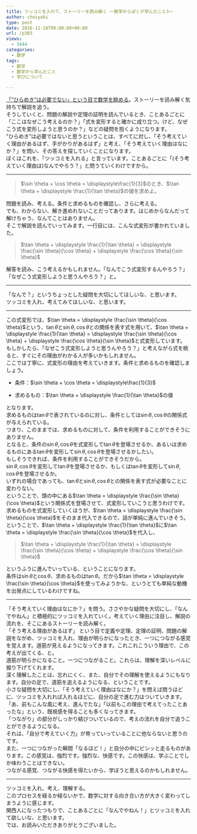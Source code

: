 ```yaml
---
title: ツッコミを入れて、ストーリーを読み解く ー数学からぼくが学んだこと3ー
author: choiyaki
type: post
date: 2016-11-18T09:00:09+00:00
url: /p303
views:
  - 3444
categories:
  - 数学
tags:
  - 数学
  - 数学から学んだこと
  - 学びについて

---
```

[「”ひらめき”は必要でない」という目で数学を眺める][1]。ストーリーを読み解く気持ちで解説を追う。  
そうしていくと、問題の解説や定理の証明を読んでいるとき、ことあるごとに「ここはなぜこう考えるのか？」「式を変形すると確かに成り立つ。けど、なぜこう式を変形しようと思うのか？」などの疑問を抱くようになります。  
”ひらめき”は必要ではないと思うということは、すべてに対し、「そう考えていく理由があるはず、手がかりがあるはず」と考え、「そう考えていく理由はなにか？」を問い、その答えを探していくことになります。  
ぼくはこれを、「ツッコミを入れる」と言っています。ことあるごとに「&#40;そう考えていく理由は&#41;なんでやろう？」と問うていくわけですから。

* * *

> $\sin \theta + \cos \theta = \displaystyle\frac{1}{3}$のとき、$\tan \theta + \displaystyle \frac{1}{\tan \theta}$の値を求めよ。 

問題を読み、考える。条件と求めるものを確認し、さらに考える。  
でも、わからない、解き進めれないことだってあります。はじめからなんだって解けちゃう、なんてことはありません。  
そこで解説を読んでいってみます。一行目には、こんな式変形が書かれていました。

> $\tan \theta + \displaystyle \frac{1}{\tan \theta} = \displaystyle \frac{\sin \theta}{\cos \theta} + \displaystyle \frac{\cos \theta}{\sin \theta}$ 

解答を読み、こう考えるかもしれません。「なんでこう式変形するんやろう？」「なぜこう式変形しようと思うんやろう？」と。

* * *

「なんで？」というちょっとした疑問を大切にしてほしいな、と思います。  
ツッコミを入れ、考えてみてほしいな、と思います。

* * *

この式変形では、$\tan \theta = \displaystyle \frac{\sin \theta}{\cos \theta}$という、$\tan \theta$と$\sin \theta , \cos \theta$との関係を表す式を用いて、$\tan \theta + \displaystyle \frac{1}{\tan \theta} = \displaystyle \frac{\sin \theta}{\cos \theta} + \displaystyle \frac{\cos \theta}{\sin \theta}$と式変形しています。  
もしかしたら、「なぜこう式変形しようと思うんやろう？」と考えながら式を眺ると、すぐにその理由がわかる人が多いかもしれません。  
ここでは丁寧に、式変形の理由を考えていきます。条件と求めるものを確認しましょう。

  * 条件：$\sin \theta + \cos \theta = \displaystyle\frac{1}{3}$</p> 
  * 求めるもの：$\tan \theta + \displaystyle \frac{1}{\tan \theta}$の値

となります。  
求めるものは$\tan \theta$で表されているのに対し、条件としては$\sin \theta , \cos \theta$の関係式が与えられている。  
つまり、このままでは、求めるものに対して、条件を利用することができそうにありません。  
となると、条件の$\sin \theta , \cos \theta$を式変形して$\tan \theta$を登場させるか、あるいは求めるものにある$\tan \theta$を変形して$\sin \theta , \cos \theta$を登場させるかしたい。  
もしそうできれば、条件を利用することができそうだから。  
$\sin \theta , \cos \theta$を変形して$\tan \theta$を登場させるか、もしくは$\tan \theta$を変形して$\sin \theta , \cos \theta$を登場させるか。  
いずれの場合であっても、$\tan \theta$と$\sin \theta , \cos \theta$との関係を表す式が必要なことに変わりない。  
ということで、頭の中にある$\tan \theta = \displaystyle \frac{\sin \theta}{\cos \theta}$という関係式を登場させて、式変形していこうと思うわけです。  
求めるものを式変形していくほうが、$\tan \theta = \displaystyle \frac{\sin \theta}{\cos \theta}$をそのまま代入できるので、話が単純に進んでいきそう。ということで、$\tan \theta + \displaystyle \frac{1}{\tan \theta}$に$\tan \theta = \displaystyle \frac{\sin \theta}{\cos \theta}$を代入し、

> $\tan \theta + \displaystyle \frac{1}{\tan \theta} = \displaystyle \frac{\sin \theta}{\cos \theta} + \displaystyle \frac{\cos \theta}{\sin \theta}$ 

というふうに進んでいっている、ということになります。  
条件は$\sin \theta$と$\cos \theta$、求めるものは$\tan \theta$。だから$\tan \theta = \displaystyle \frac{\sin \theta}{\cos \theta}$を使ってみようかな、というとても単純な動機を出発点にしているわけですね。

* * *

「そう考えていく理由はなにか？」を問う。ささやかな疑問を大切にし、「なんでやねん」と積極的にツッコミを入れていく。考えていく理由に注目し、解説の流れを、そこにあるストーリーを読み解く。  
「そう考える理由があるはず」 という目で定義や定理、定理の証明、問題の解説をながめ、ツッコミを入れ、理由が明らかになったとき、一つにつながる感覚を覚えます。道筋が見えるようになってきます。これこれこういう理由で、この考えが出てくる、と。  
道筋が明らかになること。一つにつながること。これらは、理解を深いレベルに掘り下げてくれます。  
深く理解したことは、忘れにくく、また、自分でその理解を使えるようにもなります。自分の足で、道筋を追えるようになる、ということです。  
小さな疑問を大切にし、「そう考えていく理由はなにか？」を問えば問うほどに、ツッコミを入れれば入れるほどに、自分の足で進む力はついていきます。  
「あ、前もこんな風に考え、進んでたな」「以前もこの理由で考えてったことあったな」という、既視感を得ることも多くなってきます。  
「つながり」の部分がしっかり結びついているので、考えの流れを自分で追うことができるようになる。  
それは、「自分で考えていく力」が育っていっていることに他ならないと思うのです。  
また、一つにつながった瞬間「なるほど！」と自分の中にピシッと走るものがあります。この感覚は、強烈です。強烈な、快感です。この快感は、学ぶことでしか味わうことはできない。  
つながる感覚、つながる快感を得たいから、学ぼうと思えるのかもしれません。

* * *

ツッコミを入れ、考え、理解する。  
このプロセスを経るか経ないかで、数学に対する向き合い方が大きく変わってしまうように感じます。  
関西人になったつもりで、ことあるごとに「なんでやねん！」とツッコミを入れて欲しいな、と思います。  
では、お読みいただきありがとうございました。

 [1]: https://choiyaki.com/?p=265